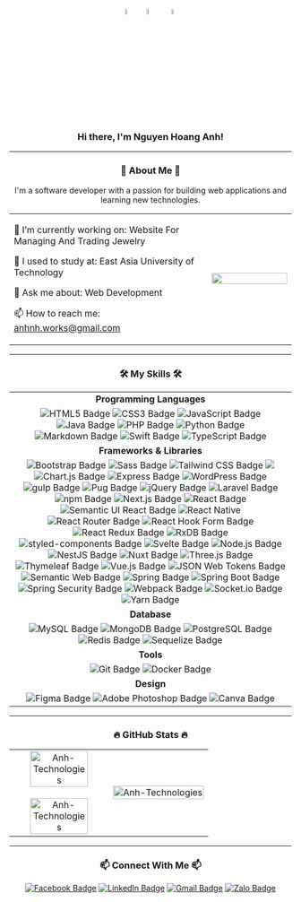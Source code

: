 <!--# Hi there, I'm Nguyen Hoang Anh! 👋 ![Vietnam](https://img.shields.io/badge/-Vietnam-DA251D?style=flat&logo=vietnam&logoColor=white)-->
<!------------------------------------------------------------------------------------------->
<div align="center">
    <p>
       <img src="https://upload.wikimedia.org/wikipedia/commons/0/07/Flag_of_Vietnam-Animated.gif" align="center" width="6%" height="5%">
       <img src="https://hungyen.dcs.vn/Images/codang_123.gif" align="center" width="8%" height="5%">
       <img src="https://www.xaydungdang.org.vn/skins/default/images/logo.gif" align="center" width="8%" height="5%">
    </p>
</div> 

<!------------------------------------------------------------------------------------------->
<div>
   <h3 align="center">Hi there, I'm Nguyen Hoang Anh!</h3> 
</div>
<hr>

<!------------------------------------------------------------------------------------------->
<!--## 🚀 About Me 🚀-->
<h3 align="center">🚀 About Me 🚀</h3>
<table style="width:100%;" align="center">
    <p align="center">I'm a software developer with a passion for building web applications and learning new technologies.</p>
    <tr>
        <td width="70%">
            <p>🔭 I’m currently working on: Website For Managing And Trading Jewelry</p>
            <p>🌱 I used to study at: East Asia University of Technology</p>
            <p>💬 Ask me about: Web Development</p>
            <p>📫 How to reach me: <a href="mailto:anhnh.works@gmail.com">anhnh.works@gmail.com</a></p>
        </td>
        <td width="30%">
            <img width="100%" src="https://media3.giphy.com/media/v1.Y2lkPTc5MGI3NjExMTR1cWg1NWExdXp0am50N2U1a2VwNzdta2puaTJvdnMxcHBlaWE2cSZlcD12MV9pbnRlcm5hbF9naWZfYnlfaWQmY3Q9Zw/qgQUggAC3Pfv687qPC/giphy.webp">
        </td>
    </tr>
</table>
<hr>

<!------------------------------------------------------------------------------------------->
<!--## 🛠️ My Skills 🛠️-->
<h3 align="center">🛠️ My Skills 🛠️</h3>
    <table style="width:100%;" align="center">
        <tbody>
            <!-- Programming Languages -->
            <tr>
     		    <td align="center"><b>Programming Languages</b></td>
     	    </tr>
            <tr>
                <td align="center">
                    <img src="https://img.shields.io/badge/HTML5-E34F26?logo=html5&logoColor=fff&style=for-the-badge" alt="HTML5 Badge">
                    <img src="https://img.shields.io/badge/CSS3-1572B6?logo=css3&logoColor=fff&style=for-the-badge" alt="CSS3 Badge">
                    <img src="https://img.shields.io/badge/JavaScript-F7DF1E?logo=javascript&logoColor=000&style=for-the-badge" alt="JavaScript Badge">
                    <img src="https://img.shields.io/badge/java-%23ED8B00.svg?logo=java&logoColor=white&style=for-the-badge" alt="Java Badge">
                    <img src="https://img.shields.io/badge/PHP-777BB4?logo=php&logoColor=fff&style=for-the-badge" alt="PHP Badge">
                    <img src="https://img.shields.io/badge/python-3670A0?logo=python&logoColor=ffdd54&style=for-the-badge" alt="Python Badge">
                    <img src="https://img.shields.io/badge/Markdown-000?logo=markdown&logoColor=fff&style=for-the-badge" alt="Markdown Badge">
                    <img src="https://img.shields.io/badge/Swift-F05138?logo=swift&logoColor=fff&style=for-the-badge" alt="Swift Badge">
                    <img src="https://img.shields.io/badge/TypeScript-3178C6?logo=typescript&logoColor=fff&style=for-the-badge" alt="TypeScript Badge">
                </td>
            </tr>
            <tr>
     		    <td align="center"><b>Frameworks & Libraries</b></td>
     	    </tr>
            <tr>
                <td align="center">
                    <img src="https://img.shields.io/badge/Bootstrap-7952B3?logo=bootstrap&logoColor=fff&style=for-the-badge" alt="Bootstrap Badge">
                    <img src="https://img.shields.io/badge/Sass-C69?logo=sass&logoColor=fff&style=for-the-badge" alt="Sass Badge">
                    <img src="https://img.shields.io/badge/Tailwind%20CSS-06B6D4?logo=tailwindcss&logoColor=fff&style=for-the-badge" alt="Tailwind CSS Badge">
                    <img src="https://img.shields.io/badge/angular-%23DD0031.svg?logo=angular&logoColor=white&style=for-the-badge">
                    <img src="https://img.shields.io/badge/Chart.js-FF6384?logo=chartdotjs&logoColor=fff&style=for-the-badge" alt="Chart.js Badge">
                    <img src="https://img.shields.io/badge/Express-000?logo=express&logoColor=fff&style=for-the-badge" alt="Express Badge">
                    <img src="https://img.shields.io/badge/WordPress-21759B?logo=wordpress&logoColor=fff&style=for-the-badge" alt="WordPress Badge">
                    <img src="https://img.shields.io/badge/gulp-CF4647?logo=gulp&logoColor=fff&style=for-the-badge" alt="gulp Badge">
                    <img src="https://img.shields.io/badge/Pug-FFF?logo=pug&logoColor=A86454&style=for-the-badge" alt="Pug Badge">
                    <img src="https://img.shields.io/badge/jQuery-0769AD?logo=jquery&logoColor=fff&style=for-the-badge" alt="jQuery Badge">
                    <img src="https://img.shields.io/badge/Laravel-FF2D20?logo=laravel&logoColor=fff&style=for-the-badge" alt="Laravel Badge">
                    <img src="https://img.shields.io/badge/npm-CB3837?logo=npm&logoColor=fff&style=for-the-badge" alt="npm Badge">
                    <img src="https://img.shields.io/badge/Next.js-000?logo=nextdotjs&logoColor=fff&style=for-the-badge" alt="Next.js Badge">
                    <img src="https://img.shields.io/badge/react-%2320232a.svg?logo=react&logoColor=%2361DAFB&style=for-the-badge" alt="React Badge">
                    <img src="https://img.shields.io/badge/Semantic%20UI%20React-35BDB2?logo=semanticuireact&logoColor=fff&style=for-the-badge" alt="Semantic UI React Badge">
                    <img src="https://img.shields.io/badge/react_native-%2320232a.svg?logo=react&logoColor=%2361DAFB&style=for-the-badge" alt="React Native">
                    <img src="https://img.shields.io/badge/React%20Router-CA4245?logo=reactrouter&logoColor=fff&style=for-the-badge" alt="React Router Badge">
                    <img src="https://img.shields.io/badge/React%20Hook%20Form-EC5990?logo=reacthookform&logoColor=fff&style=for-the-badge" alt="React Hook Form Badge">
                    <img src="https://img.shields.io/badge/redux-%23593d88.svg?logo=redux&logoColor=white&style=for-the-badge" alt="React Redux Badge">
                    <img src="https://img.shields.io/badge/rxjs-%23B7178C.svg?logo=reactivex&logoColor=white&style=for-the-badge" alt="RxDB Badge">
                    <img src="https://img.shields.io/badge/styled--components-DB7093?logo=styledcomponents&logoColor=fff&style=for-the-badge" alt="styled-components Badge">
                    <img src="https://img.shields.io/badge/Svelte-FF3E00?logo=svelte&logoColor=fff&style=for-the-badge" alt="Svelte Badge">
                    <img src="https://img.shields.io/badge/Node.js-5FA04E?logo=nodedotjs&logoColor=fff&style=for-the-badge" alt="Node.js Badge">
                    <img src="https://img.shields.io/badge/NestJS-E0234E?logo=nestjs&logoColor=fff&style=for-the-badge" alt="NestJS Badge">
                    <img src="https://img.shields.io/badge/Nuxt-black?logo=nuxt.js&logoColor=white&style=for-the-badge" alt="Nuxt Badge">
                    <img src="https://img.shields.io/badge/Three.js-000?logo=threedotjs&logoColor=fff&style=for-the-badge" alt="Three.js Badge">
                    <img src="https://img.shields.io/badge/Thymeleaf-%23005C0F.svg?logo=Thymeleaf&logoColor=white&style=for-the-badge" alt="Thymeleaf Badge">
                    <img src="https://img.shields.io/badge/vuejs-%2335495e.svg?logo=vuedotjs&logoColor=%234FC08D&style=for-the-badge" alt="Vue.js Badge">
                    <img src="https://img.shields.io/badge/JSON%20Web%20Tokens-000?logo=jsonwebtokens&logoColor=fff&style=for-the-badge" alt="JSON Web Tokens Badge">
                    <img src="https://img.shields.io/badge/Semantic%20Web-005A9C?logo=semanticweb&logoColor=fff&style=for-the-badge" alt="Semantic Web Badge">
                    <img src="https://img.shields.io/badge/Spring-6DB33F?logo=spring&logoColor=fff&style=for-the-badge" alt="Spring Badge">
                    <img src="https://img.shields.io/badge/Spring%20Boot-6DB33F?logo=springboot&logoColor=fff&style=for-the-badge" alt="Spring Boot Badge">
                    <img src="https://img.shields.io/badge/Spring%20Security-6DB33F?logo=springsecurity&logoColor=fff&style=for-the-badge" alt="Spring Security Badge">
                    <img src="https://img.shields.io/badge/Webpack-8DD6F9?logo=webpack&logoColor=000&style=for-the-badge" alt="Webpack Badge">
                    <img src="https://img.shields.io/badge/Socket.io-010101?logo=socketdotio&logoColor=fff&style=for-the-badge" alt="Socket.io Badge">
                    <img src="https://img.shields.io/badge/Yarn-2C8EBB?logo=yarn&logoColor=fff&style=for-the-badge" alt="Yarn Badge">
                </td>
            </tr>
            <tr>
     		    <td align="center"><b>Database</b></td>
     	    </tr>
            <tr>
                <td align="center">
                    <img src="https://img.shields.io/badge/MySQL-4479A1?logo=mysql&logoColor=fff&style=for-the-badge" alt="MySQL Badge">
                    <img src="https://img.shields.io/badge/MongoDB-47A248?logo=mongodb&logoColor=fff&style=for-the-badge" alt="MongoDB Badge">
                    <img src="https://img.shields.io/badge/PostgreSQL-4169E1?logo=postgresql&logoColor=fff&style=for-the-badge" alt="PostgreSQL Badge">
                    <img src="https://img.shields.io/badge/redis-%23DD0031.svg?logo=redis&logoColor=white&style=for-the-badge" alt="Redis Badge">
                    <img src="https://img.shields.io/badge/Sequelize-52B0E7?logo=sequelize&logoColor=fff&style=for-the-badge" alt="Sequelize Badge">
                </td>
            </tr>
            <tr>
     		    <td align="center"><b>Tools</b></td>
     	    </tr>
            <tr>
                <td align="center">
                    <img src="https://img.shields.io/badge/Git-F05032?logo=git&logoColor=fff&style=for-the-badge" alt="Git Badge">
                    <img src="https://img.shields.io/badge/Docker-2496ED?logo=docker&logoColor=fff&style=for-the-badge" alt="Docker Badge">
                </td>
            </tr>
            <tr>
     		    <td align="center"><b>Design</b></td>
     	    </tr>
            <tr>
                <td align="center">
                    <img src="https://img.shields.io/badge/Figma-F24E1E?logo=figma&logoColor=fff&style=for-the-badge" alt="Figma Badge">
                    <img src="https://img.shields.io/badge/Adobe%20Photoshop-31A8FF?logo=adobephotoshop&logoColor=fff&style=for-the-badge" alt="Adobe Photoshop Badge">
                    <img src="https://img.shields.io/badge/Canva-00C4CC?logo=canva&logoColor=fff&style=for-the-badge" alt="Canva Badge">
                </td>
            </tr>
        </tbody>
    </table>
<hr>

<!------------------------------------------------------------------------------------------->
<!--## 🔥 GitHub Stats 🔥-->
<h3 align="center">🔥 GitHub Stats 🔥</h3>
<table style="width:100%;">
          <tr>
              <td width="50%" align="center">
                  <image align="center" width="80%" src="https://github-readme-stats.vercel.app/api/top-langs/?username=AnhTechnologies&layout=compact&theme=tokyonight"alt="Anh-Technologies"></image>
                  <br>
                  <br>
                  <image align="center" width="80%" height="80%" src="https://github-readme-stats.vercel.app/api?username=AnhTechnologies&show_icons=true&theme=tokyonight" alt="Anh-Technologies"></image>
              </td>
              <td width="50%">
                  <image src="https://cdn.dribbble.com/users/1059583/screenshots/4171367/coding-freak.gif" alt="Anh-Technologies" width="100%"></image>
              </td>
          </tr>
</table>
<hr>

<!------------------------------------------------------------------------------------------->
<!--## 📫 Connect With Me 📫-->
<h3 align="center">📫 Connect With Me 📫</h3>
<div align="center">
    <a href="https://www.facebook.com/anhtech21" alt=""><img src="https://img.shields.io/badge/Facebook-0866FF?logo=facebook&logoColor=fff&style=for-the-badge" alt="Facebook Badge"></a>
    <a href="https://www.linkedin.com/in/AnhTechnologies"><img src="https://img.shields.io/badge/LinkedIn-0A66C2?logo=linkedin&logoColor=fff&style=for-the-badge" alt="LinkedIn Badge"></a>
    <a href="mailto:anhnh.works.com"><img src="https://img.shields.io/badge/Gmail-EA4335?logo=gmail&logoColor=fff&style=for-the-badge" alt="Gmail Badge"></a> 
    <a href="https://zalo.me/84779363295"><img src="https://img.shields.io/badge/Zalo-0068FF?logo=zalo&logoColor=fff&style=for-the-badge" alt="Zalo Badge"></a>
</div>

